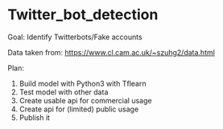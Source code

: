 # Twitter_bot_detection

Goal:
Identify Twitterbots/Fake accounts

Data taken from: https://www.cl.cam.ac.uk/~szuhg2/data.html

Plan:
1. Build model with Python3 with Tflearn
2. Test model with other data
3. Create usable api for commercial usage
4. Create api for (limited) public usage
5. Publish it
